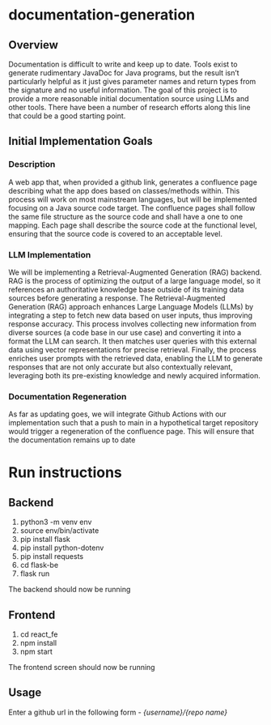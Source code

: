 # documentation-generation

## Overview
Documentation is difficult to write and keep up to date.  Tools exist to generate rudimentary JavaDoc for Java programs, but the result isn’t particularly helpful as it just gives parameter names and return types from the signature and no useful information.  The goal of this project is to provide a more reasonable initial documentation source using LLMs and other tools.  There have been a number of research efforts along this line that could be a good starting point.

## Initial Implementation Goals

### Description
A web app that, when provided a github link, generates a confluence page describing what the app does based on classes/methods within. This process will work on most mainstream languages, but will be implemented focusing on a Java source code target. The confluence pages shall follow the same file structure as the source code and shall have a one to one mapping. Each page shall describe the source code at the functional level, ensuring that the source code is covered to an acceptable level. 


### LLM Implementation
We will be implementing a Retrieval-Augmented Generation (RAG) backend. RAG is the process of optimizing the output of a large language model, so it references an authoritative knowledge base outside of its training data sources before generating a response. The Retrieval-Augmented Generation (RAG) approach enhances Large Language Models (LLMs) by integrating a step to fetch new data based on user inputs, thus improving response accuracy. This process involves collecting new information from diverse sources (a code base in our use case) and converting it into a format the LLM can search. It then matches user queries with this external data using vector representations for precise retrieval. Finally, the process enriches user prompts with the retrieved data, enabling the LLM to generate responses that are not only accurate but also contextually relevant, leveraging both its pre-existing knowledge and newly acquired information.

### Documentation Regeneration
As far as updating goes, we will integrate Github Actions with our implementation such that a push to main in a hypothetical target repository would trigger a regeneration of the confluence page. This will ensure that the documentation remains up to date


# Run instructions

## Backend
1. python3 -m venv env
2. source env/bin/activate
3. pip install flask
4. pip install python-dotenv
5. pip install requests
6. cd flask-be
7. flask run

The backend should now be running

## Frontend
1. cd react_fe
2. npm install
3. npm start

The frontend screen should now be running

## Usage
Enter a github url in the following form - 
*{username}/{repo name}*